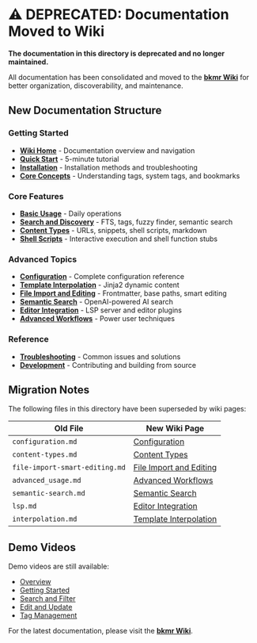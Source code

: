 # ⚠️ DEPRECATED: Documentation Moved to Wiki

**The documentation in this directory is deprecated and no longer maintained.**

All documentation has been consolidated and moved to the **[bkmr Wiki](https://github.com/sysid/bkmr/wiki)** for better organization, discoverability, and maintenance.

## New Documentation Structure

### Getting Started
- **[Wiki Home](https://github.com/sysid/bkmr/wiki/Home)** - Documentation overview and navigation
- **[Quick Start](https://github.com/sysid/bkmr/wiki/Quick-Start)** - 5-minute tutorial
- **[Installation](https://github.com/sysid/bkmr/wiki/Installation)** - Installation methods and troubleshooting
- **[Core Concepts](https://github.com/sysid/bkmr/wiki/Core-Concepts)** - Understanding tags, system tags, and bookmarks

### Core Features
- **[Basic Usage](https://github.com/sysid/bkmr/wiki/Basic-Usage)** - Daily operations
- **[Search and Discovery](https://github.com/sysid/bkmr/wiki/Search-and-Discovery)** - FTS, tags, fuzzy finder, semantic search
- **[Content Types](https://github.com/sysid/bkmr/wiki/Content-Types)** - URLs, snippets, shell scripts, markdown
- **[Shell Scripts](https://github.com/sysid/bkmr/wiki/Shell-Scripts)** - Interactive execution and shell function stubs

### Advanced Topics
- **[Configuration](https://github.com/sysid/bkmr/wiki/Configuration)** - Complete configuration reference
- **[Template Interpolation](https://github.com/sysid/bkmr/wiki/Template-Interpolation)** - Jinja2 dynamic content
- **[File Import and Editing](https://github.com/sysid/bkmr/wiki/File-Import-and-Editing)** - Frontmatter, base paths, smart editing
- **[Semantic Search](https://github.com/sysid/bkmr/wiki/Semantic-Search)** - OpenAI-powered AI search
- **[Editor Integration](https://github.com/sysid/bkmr/wiki/Editor-Integration)** - LSP server and editor plugins
- **[Advanced Workflows](https://github.com/sysid/bkmr/wiki/Advanced-Workflows)** - Power user techniques

### Reference
- **[Troubleshooting](https://github.com/sysid/bkmr/wiki/Troubleshooting)** - Common issues and solutions
- **[Development](https://github.com/sysid/bkmr/wiki/Development)** - Contributing and building from source

## Migration Notes

The following files in this directory have been superseded by wiki pages:

| Old File | New Wiki Page |
|----------|---------------|
| `configuration.md` | [Configuration](https://github.com/sysid/bkmr/wiki/Configuration) |
| `content-types.md` | [Content Types](https://github.com/sysid/bkmr/wiki/Content-Types) |
| `file-import-smart-editing.md` | [File Import and Editing](https://github.com/sysid/bkmr/wiki/File-Import-and-Editing) |
| `advanced_usage.md` | [Advanced Workflows](https://github.com/sysid/bkmr/wiki/Advanced-Workflows) |
| `semantic-search.md` | [Semantic Search](https://github.com/sysid/bkmr/wiki/Semantic-Search) |
| `lsp.md` | [Editor Integration](https://github.com/sysid/bkmr/wiki/Editor-Integration) |
| `interpolation.md` | [Template Interpolation](https://github.com/sysid/bkmr/wiki/Template-Interpolation) |

## Demo Videos

Demo videos are still available:
- [Overview](https://asciinema.org/a/VTsHuw1Ugsbo10EP0tZ3PdpoG?autoplay=1&speed=2&t=3)
- [Getting Started](https://asciinema.org/a/wpnsTw3Cl7DK2R7jK7WVpp9OR?autoplay=1&speed=2&t=3)
- [Search and Filter](https://asciinema.org/a/M97UJMKxw1nxnzO4SaowGZAmb?autoplay=1&speed=2&t=3)
- [Edit and Update](https://asciinema.org/a/uCuNPSlqRemlcXiVQ3CIqq8uV?autoplay=1&speed=2&t=3)
- [Tag Management](https://asciinema.org/a/jNOLfhc6aFV3wPGTgOzgrM7Kc?autoplay=1&speed=2&t=3)

For the latest documentation, please visit the **[bkmr Wiki](https://github.com/sysid/bkmr/wiki)**.
